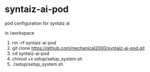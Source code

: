 # syntaiz-ai-pod

pod configuration for syntaiz ai

in /workspace

1. rm -rf syntaiz-ai-pod
2. git clone https://github.com/mechanical2000/syntaiz-ai-pod.git
3. cd syntaiz-ai-pod
4. chmod +x setup/setup_system.sh
5. ./setup/setup_system.sh
